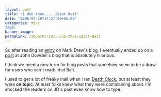 ```yaml
---
layout: post
title: "I dub thee.... Idiot Bait"
date: "2006-07-19T14:07:00+06:00"
categories: misc 
tags: 
banner_image: 
permalink: /2006/07/19/I-dub-thee-Idiot-Bait
---
```


So after reading an <a href="http://www.markdrew.co.uk/blog/index.cfm/2006/7/19/Strange-but-true">entry</a> on Mark Drew's blog, I eventually ended up on a <a href="http://weblogs.macromedia.com/jd/archives/2003/01/instantet_the_e.cfm">post</a> at John Dowdell's blog that is absolutely hilarious. 

I think we need a new term for blog posts that somehow seem to be a draw for users who can't read: Idiot Bait. 

I used to get a lot of freaky mail when I ran <a href="http://www.deathclock.com">Death Clock</a>, but at least they were <b>on topic</b>. At least folks knew what they were complaining about. I'm shocked the readers on JD's post even know how to type.